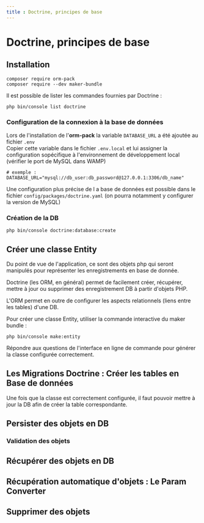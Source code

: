 ```yaml
---
title : Doctrine, principes de base
---
```


# Doctrine, principes de base

## Installation

    composer require orm-pack
    composer require --dev maker-bundle

Il est possible de lister les commandes fournies par Doctrine :

    php bin/console list doctrine
    
### Configuration de la connexion à la base de données 

Lors de l'installation de l'**orm-pack** la variable `DATABASE_URL` a été ajoutée au fichier `.env`  
Copier cette variable dans le fichier `.env.local` et lui assigner 
la configuration sopécifique à l'environnement de développement local (vérifier le port de MySQL dans WAMP)

```
# exemple :
DATABASE_URL="mysql://db_user:db_password@127.0.0.1:3306/db_name"
```

Une configuration plus précise de l a base de données est possible dans le fichier `config/packages/doctrine.yaml` (on pourra notamment y configurer la version de MySQL) 

### Création de la DB

    php bin/console doctrine:database:create


## Créer une classe Entity

Du point de vue de l'application, ce sont des objets php qui seront manipulés pour représenter les enregistrements en base de donnée.

Doctrine (les ORM, en général) permet de facilement créer, récupérer, mettre à jour ou supprimer des enregistrement DB à partir d'objets PHP.

L'ORM permet en outre de configurer les aspects relationnels (liens entre les tables) d'une DB.

Pour créer une classe Entity, utiliser la commande interactive du maker bundle :

    php bin/console make:entity
    
Répondre aux questions de l'interface en ligne de commande pour générer la classe configurée correctement.

## Les Migrations Doctrine : Créer les tables en Base de données

Une fois que la classe est correctement configurée, il faut pouvoir mettre à jour la DB afin de créer la table correspondante.
 

## Persister des objets en DB

### Validation des objets

## Récupérer des objets en DB

## Récupération automatique d'objets : Le Param Converter

## Supprimer des objets

